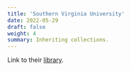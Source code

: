 ```yaml
---
title: 'Southern Virginia University'
date: 2022-05-29
draft: false
weight: 4
summary: Inheriting collections.
---
```


Link to their [library](https://voncanon.svu.edu/).
